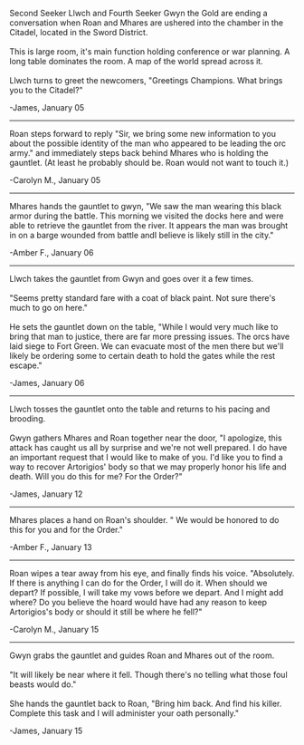 Second Seeker Llwch and Fourth Seeker Gwyn the Gold are ending a conversation when Roan and Mhares are ushered into the chamber in the Citadel, located in the Sword District.<br><br>This is large room, it&apos;s main function holding conference or war planning. A long table dominates the room. A map of the world spread across it.<br><br>Llwch turns to greet the newcomers, &quot;Greetings Champions. What brings you to the Citadel?&quot;

-James, January 05

---

Roan steps forward to reply &quot;Sir, we bring some new information to you about the possible identity of the man who appeared to be leading the orc army.&quot; and immediately steps back behind Mhares who is holding the gauntlet. (At least he probably should be. Roan would not want to touch it.)

-Carolyn M., January 05

---

Mhares hands the gauntlet to gwyn, &quot;We saw the man wearing this black armor during the battle. This morning we visited the docks here and were able to retrieve the gauntlet from the river. It appears the man was brought in on a barge wounded from battle andI believe is likely still in the city.&quot; 

-Amber  F., January 06

---

Llwch takes the gauntlet from Gwyn and goes over it a few times.<br><br>&quot;Seems pretty standard fare with a coat of black paint. Not sure there&apos;s much to go on here.&quot;<br><br>He sets the gauntlet down on the table, &quot;While I would very much like to bring that man to justice, there are far more pressing issues. The orcs have laid siege to Fort Green. We can evacuate most of the men there but we&apos;ll likely be ordering some to certain death to hold the gates while the rest escape.&quot;<br>

-James, January 06

---

Llwch tosses the gauntlet onto the table and returns to his pacing and brooding.<br><br>Gwyn gathers Mhares and Roan together near the door, &quot;I apologize, this attack has caught us all by surprise and we&apos;re not well prepared. I do have an important request that I would like to make of you. I&apos;d like you to find a way to recover Artorigios&apos; body so that we may properly honor his life and death. Will you do this for me? For the Order?&quot;

-James, January 12

---

Mhares places a hand on Roan&apos;s shoulder. &quot; We would be honored to do this for you and for the Order.&quot;

-Amber  F., January 13

---

Roan wipes a tear away from his eye, and finally finds his voice. &quot;Absolutely. If there is anything I can do for the Order, I will do it. When should we depart? If possible, I will take my vows before we depart. And I might add where? Do you believe the hoard would have had any reason to keep Artorigios&apos;s body or should it still be where he fell?&quot;

-Carolyn M., January 15

---

Gwyn grabs the gauntlet and guides Roan and Mhares out of the room.<br><br>&quot;It will likely be near where it fell. Though there&apos;s no telling what those foul beasts would do.&quot;<br><br>She hands the gauntlet back to Roan, &quot;Bring him back. And find his killer. Complete this task and I will administer your oath personally.&quot;<br>

-James, January 15